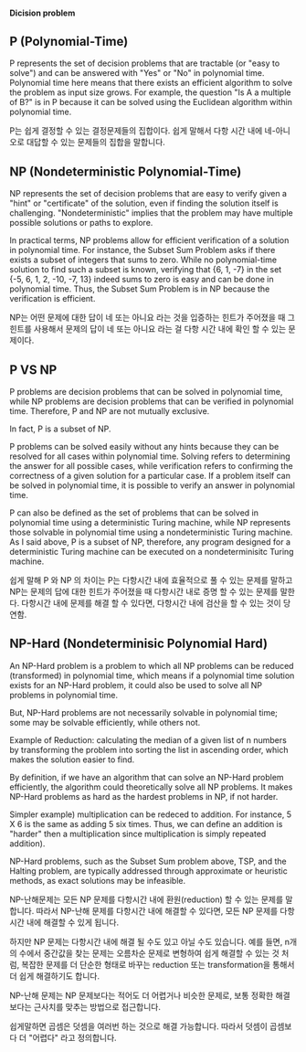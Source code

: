 #### Dicision problem 

## P (Polynomial-Time) 

P represents the set of decision problems that are tractable (or "easy to solve") and can be answered with "Yes" or "No" in polynomial time. 
Polynomial time here means that there exists an efficient algorithm to solve the problem as input size grows. 
For example, the question "Is A a multiple of B?" is in P because it can be solved using the Euclidean algorithm within polynomial time.

P는 쉽게 결정할 수 있는 결정문제들의 집합이다. 쉽게 말해서 다항 시간 내에 네-아니오로 대답할 수 있는 문제들의 집합을 말합니다.

## NP (Nondeterministic Polynomial-Time)

NP represents the set of decision problems that are easy to verify given a "hint" or "certificate" of the solution, even if finding the solution itself is challenging. 
"Nondeterministic" implies that the problem may have multiple possible solutions or paths to explore.

In practical terms, NP problems allow for efficient verification of a solution in polynomial time. 
For instance, the Subset Sum Problem asks if there exists a subset of integers that sums to zero. 
While no polynomial-time solution to find such a subset is known, verifying that {6, 1, -7} in the set {-5, 6, 1, 2, -10, -7, 13} indeed sums to zero is easy and can be done in polynomial time. 
Thus, the Subset Sum Problem is in NP because the verification is efficient.

NP는 어떤 문제에 대한 답이 네 또는 아니요 라는 것을 입증하는 힌트가 주어졌을 때 그 힌트를 사용해서 문제의 답이 네 또는 아니요 라는 걸 다항 시간 내에 확인 할 수 있는 문제이다. 

## P VS NP 

P problems are decision problems that can be solved in polynomial time, while NP problems are decision problems that can be verified in polynomial time. 
Therefore, P and NP are not mutually exclusive. 

In fact, P is a subset of NP. 

P problems can be solved easily without any hints because they can be resolved for all cases within polynomial time. Solving refers to determining the answer for all possible cases,
while verification refers to confirming the correctness of a given solution for a particular case. If a problem itself can be solved in polynomial time, it is possible to verify an answer in 
polynomial time. 

P can also be defined as the set of problems that can be solved in polynomial time using a deterministic Turing machine, while NP represents those solvable in polynomial time using a 
nondeterministic Turing machine. As I said above, P is a subset of NP, therefore, any program designed for a deterministic Turing machine can be executed on a nondeterminisitc Turing machine.

쉽게 말해 P 와 NP 의 차이는 P는 다항시간 내에 효율적으로 풀 수 있는 문제를 말하고 NP는 문제의 답에 대한 힌트가 주어졌을 때 다항시간 내로 증명 할 수 있는 문제를 말한다. 다항시간 내에 문제를 해결 할 수 있다면, 다항시간 내에 검산을 할 수 있는 것이 당연함.

## NP-Hard (Nondeterminisic Polynomial Hard) 

An NP-Hard problem is a problem to which all NP problems can be reduced (transformed) in polynomial time, which means if a polynomial time solution exists for an NP-Hard problem, 
it could also be used to solve all NP problems in polynomial time. 

But, NP-Hard problems are not necessarily solvable in polynomial time; some may be solvable efficiently, while others not. 

Example of Reduction: calculating the median of a given list of n numbers by transforming the problem into sorting the list in ascending order, which makes the solution easier to find.

By definition, if we have an algorithm that can solve an NP-Hard problem efficiently, the algorithm could theoretically solve all NP problems. It makes NP-Hard problems as hard as the hardest problems in NP, if not harder. 

Simpler example) multiplication can be redeced to addition. For instance, 5 X 6 is the same as adding 5 six times. Thus, we can define an addition is "harder" then a multiplication since multiplication is simply repeated addition). 

NP-Hard problems, such as the Subset Sum problem above, TSP, and the Halting problem, are typically addressed through approximate or heuristic methods, as exact solutions may be infeasible. 

NP-난해문제는 모든 NP 문제를 다항시간 내에 환원(reduction) 할 수 있는 문제를 말합니다. 따라서 NP-난해 문제를 다항시간 내에 해결할 수 있다면, 모든 NP 문제를 다항시간 내에 해결할 수 있게 됩니다. 

하지만 NP 문제는 다항시간 내에 해결 될 수도 있고 아닐 수도 있습니다. 예를 들면, n개의 수에서 중간값을 찾는 문제는 오름차순 문제로 변형하여 쉽게 해결할 수 있는 것 처럼, 복잡한 문제를 더 단순한 형태로 바꾸는 reduction 또는 transformation을 통해서 더 쉽게 해결하기도 합니다. 

NP-난해 문제는 NP 문제보다는 적어도 더 어렵거나 비슷한 문제로, 보통 정확한 해결보다는 근사치를 맞추는 방법으로 접근합니다. 

쉽게말하면 곱셈은 덧셈을 여러번 하는 것으로 해결 가능합니다. 따라서 덧셈이 곱셈보다 더 "어렵다" 라고 정의합니다. 

